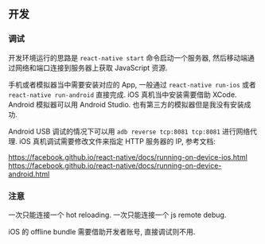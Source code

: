 
开发
----

### 调试

开发环境运行的思路是 `react-native start` 命令启动一个服务器,
然后移动端通过网络和端口连接到服务器上获取 JavaScript 资源.

手机或者模拟器当中需要安装对应的 App,
一般通过 `react-native run-ios` 或者 `react-native run-android` 直接完成.
iOS 真机当中安装需要借助 XCode.
Android 模拟器可以用 Android Studio. 也有第三方的模拟器但是我没有安装成功.

Android USB 调试的情况下可以用 `adb reverse tcp:8081 tcp:8081` 进行网络代理.
iOS 真机调试需要修改文件来指定 HTTP 服务器的 IP, 参考文档:

https://facebook.github.io/react-native/docs/running-on-device-ios.html
https://facebook.github.io/react-native/docs/running-on-device-android.html

### 注意

一次只能连接一个 hot reloading. 一次只能连接一个 js remote debug.

iOS 的 offline bundle 需要借助开发者账号, 直接调试则不用.
